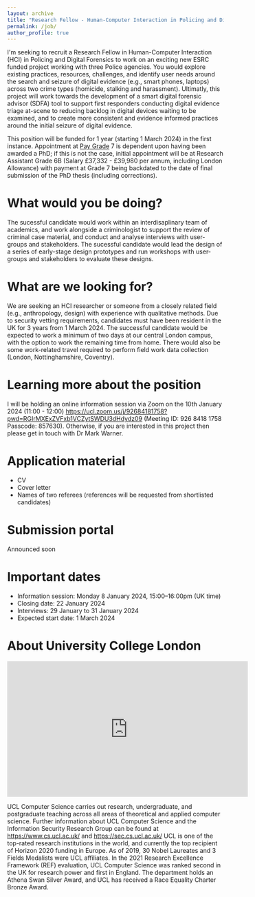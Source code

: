 ```yaml
---
layout: archive
title: "Research Fellow - Human-Computer Interaction in Policing and Digital Forensics"
permalink: /job/
author_profile: true
---
```


I'm seeking to recruit a Research Fellow in Human-Computer Interaction (HCI) in Policing and Digital Forensics to work on an exciting new ESRC funded project working with three Police agencies. You would explore existing practices, resources, challenges, and identify user needs around the search and seizure of digital evidence (e.g., smart phones, laptops) across two crime types (homicide, stalking and harassment). Ultimatly, this project will work towards the development of a smart digital forensic advisor (SDFA) tool to support first responders conducting digital evidence triage at-scene to reducing backlog in digital devices waiting to be examined, and to create more consistent and evidence informed practices around the initial seizure of digital evidence. 

This position will be funded for 1 year (starting 1 March 2024) in the first instance. Appointment at <a href="https://www.ucl.ac.uk/human-resources/pay-benefits/salary-scales">Pay Grade</a> 7 is dependent upon having been awarded a PhD; if this is not the case, initial appointment will be at Research Assistant Grade 6B (Salary £37,332 - £39,980 per annum, including London Allowance) with payment at Grade 7 being backdated to the date of final submission of the PhD thesis (including corrections). 

What would you be doing?
======
The sucessful candidate would work within an interdisaplinary team of academics, and work alongside a criminologist to support the review of criminal case material, and conduct and analyse interviews with user-groups and stakeholders. The sucessful candidate would lead the design of a series of early-stage design prototypes and run workshops with user-groups and stakeholders to evaluate these designs. 


What are we looking for?
======
We are seeking an HCI researcher or someone from a closely related field (e.g., anthropology, design) with experience with qualitative methods. Due to security vetting requirements, candidates must have been resident in the UK for 3 years from 1 March 2024. The successful candidate would be expected to work a minimum of two days at our central London campus, with the option to work the remaining time from home.  There would also be some work-related travel required to perform field work data collection (London, Nottinghamshire, Coventry).


Learning more about the position
======
I will be holding an online information session via Zoom on the 10th January 2024 (11:00 - 12:00) https://ucl.zoom.us/j/92684181758?pwd=RGIrMXExZVFxb1VCZytSWDU3dHdydz09 (Meeting ID: 926 8418 1758
Passcode: 857630). Otherwise, if you are interested in this project then please get in touch with Dr Mark Warner.

Application material
======
- CV
- Cover letter
- Names of two referees (references will be requested from shortlisted candidates)

Submission portal
======
Announced soon

Important dates
======
- Information session: Monday 8 January 2024, 15:00–16:00pm (UK time)
- Closing date: 22 January 2024
- Interviews: 29 January to 31 January 2024
- Expected start date: 1 March 2024

About University College London
======
<iframe width="560" height="315" src="https://www.youtube-nocookie.com/embed/0shJ0gs1dGA?si=4EY6RSDyTeXIufph" title="YouTube video player" frameborder="0" allow="accelerometer; autoplay; clipboard-write; encrypted-media; gyroscope; picture-in-picture; web-share" allowfullscreen></iframe>
<p>
UCL Computer Science carries out research, undergraduate, and postgraduate teaching across all areas of theoretical and applied computer science. Further information about UCL Computer Science and the Information Security Research Group can be found at <a href="https://www.cs.ucl.ac.uk/">https://www.cs.ucl.ac.uk/</a> and <a href="https://sec.cs.ucl.ac.uk/">https://sec.cs.ucl.ac.uk/</a>
UCL is one of the top-rated research institutions in the world, and currently the top recipient of Horizon 2020 funding in Europe. As of 2019, 30 Nobel Laureates and 3 Fields Medalists were UCL affiliates. In the 2021 Research Excellence Framework (REF) evaluation, UCL Computer Science was ranked second in the UK for research power and first in England. The department holds an Athena Swan Silver Award, and UCL has received a Race Equality Charter Bronze Award.
</p>